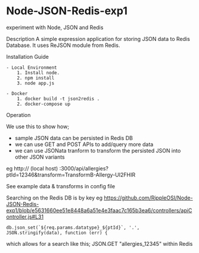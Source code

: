 # Node-JSON-Redis-exp1
experiment with Node, JSON and Redis 

Description
    A simple expression application for storing JSON data to Redis Database.
    It uses ReJSON module from Redis.

Installation Guide

    - Local Environment
        1. Install node.
        2. npm install
        3. node app.js

    - Docker
        1. docker build -t json2redis .
        2. docker-compose up
        
        
Operation       

We use this to show how;  
*  sample JSON data can be persisted in Redis DB
*  we can use GET and POST APIs to add/query more data
*  we can use JSONata tranform to transform the persisted JSON into other JSON variants
        
eg http:// (local host) :3000/api/allergies?ptId=12346&transform=TransformB-Allergy-UI2FHIR

See example data & transforms in config file

Searching on the Redis DB is by key 
eg
https://github.com/RippleOSI/Node-JSON-Redis-exp1/blob/e5631660ee51e8448a6a51e4e3faac7c165b3ea6/controllers/apiController.js#L31
```
db.json_set(`${req.params.datatype}_${ptId}`, '.', JSON.stringify(data), function (err) {
```
which allows for a search like this; JSON.GET "allergies_12345" within Redis
